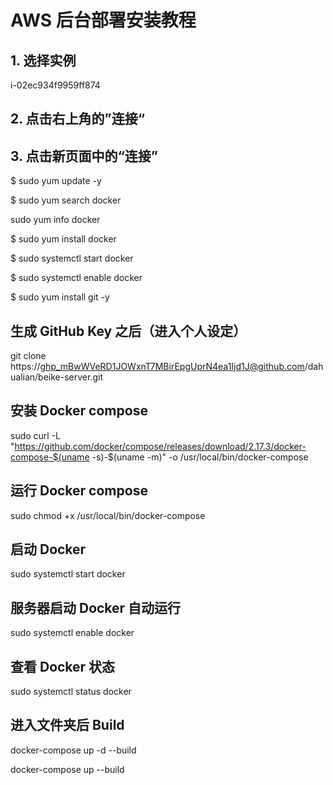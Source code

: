 # AWS 后台部署安装教程

## 1. 选择实例

i-02ec934f9959ff874

## 2. 点击右上角的”连接“

## 3. 点击新页面中的“连接”

$ sudo yum update -y

$ sudo yum search docker

sudo yum info docker

$ sudo yum install docker

$ sudo systemctl start docker

$ sudo systemctl enable docker

$ sudo yum install git -y

## 生成 GitHub Key 之后（进入个人设定）

git clone https://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@github.com/dahualian/beike-server.git

## 安装 Docker compose

sudo curl -L "https://github.com/docker/compose/releases/download/2.17.3/docker-compose-$(uname -s)-$(uname -m)" -o /usr/local/bin/docker-compose

## 运行 Docker compose

sudo chmod +x /usr/local/bin/docker-compose

## 启动 Docker

sudo systemctl start docker

## 服务器启动 Docker 自动运行

sudo systemctl enable docker

## 查看 Docker 状态

sudo systemctl status docker

## 进入文件夹后 Build

docker-compose up -d --build

docker-compose up --build

